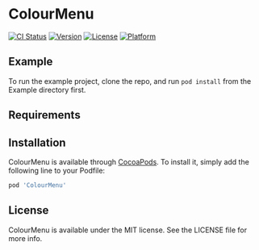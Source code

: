 # ColourMenu

[![CI Status](https://img.shields.io/travis/Jifu/ColourMenu.svg?style=flat)](https://travis-ci.org/Jifu/ColourMenu)
[![Version](https://img.shields.io/cocoapods/v/ColourMenu.svg?style=flat)](https://cocoapods.org/pods/ColourMenu)
[![License](https://img.shields.io/cocoapods/l/ColourMenu.svg?style=flat)](https://cocoapods.org/pods/ColourMenu)
[![Platform](https://img.shields.io/cocoapods/p/ColourMenu.svg?style=flat)](https://cocoapods.org/pods/ColourMenu)

## Example

To run the example project, clone the repo, and run `pod install` from the Example directory first.

## Requirements

## Installation

ColourMenu is available through [CocoaPods](https://cocoapods.org). To install
it, simply add the following line to your Podfile:

```ruby
pod 'ColourMenu'
```


## License

ColourMenu is available under the MIT license. See the LICENSE file for more info.
